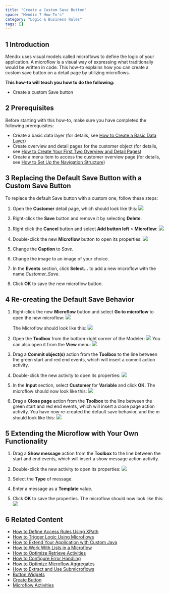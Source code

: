 ```yaml
---
title: "Create a Custom Save Button"
space: "Mendix 7 How-To's"
category: "Logic & Business Rules"
tags: []
---
```

## 1 Introduction

Mendix uses visual models called microflows to define the logic of your application. A microflow is a visual way of expressing what traditionally would be written in code. This how-to explains how you can create a custom save button on a detail page by utilizing microflows.

**This how-to will teach you how to do the following:**

* Create a custom Save button

## 2 Prerequisites

Before starting with this how-to, make sure you have completed the following prerequisites:

* Create a basic data layer (for details, see [How to Create a Basic Data Layer](create-a-basic-data-layer))
* Create overview and detail pages for the customer object (for details, see [How to Create Your First Two Overview and Detail Pages](create-your-first-two-overview-and-detail-pages))
* Create a menu item to access the customer overview page (for details, see [How to Set Up the Navigation Structure](setting-up-the-navigation-structure))

## 3 Replacing the Default Save Button with a Custom Save Button

To replace the default Save button with a custom one, follow these steps:

1. Open the **Customer** detail page, which should look like this:
    ![](attachments/18448679/18580990.png)

2. Right-click the **Save** button and remove it by selecting **Delete**.
3. Right click the **Cancel** button and select **Add button left** > **Microflow**:
    ![](attachments/18448679/18580988.png)

4. Double-click the new **Microflow** button to open its properties:
    ![](attachments/18448679/18580987.png)

5. Change the **Caption** to *Save*.
6. Change the image to an image of your choice.
7. In the **Events** section, click **Select...** to add a new microflow with the name *Customer_Save*.
8. Click **OK** to save the new microflow button.

## 4 Re-creating the Default Save Behavior

1. Right-click the new **Microflow** button and select **Go to microflow** to open the new microflow:
    ![](attachments/18448679/18580985.png)

    The Microflow should look like this:
    ![](attachments/18448679/18580984.png)
2. Open the **Toolbox** from the bottom-right corner of the Modeler:
    ![](attachments/8784287/8946802.png)
    You can also open it from the **View** menu:
    ![](attachments/2949137/3080419.png)
3. Drag a **Commit object(s)** action from the **Toolbox** to the line between the green start and red end events, which will insert a commit action activity.
4. Double-click the new activity to open its properties:
    ![](attachments/18448679/18580983.png)
5. In the **Input** section, select **Customer** for **Variable** and click **OK**. The microflow should now look like this:
    ![](attachments/18448679/18580982.png)
6. Drag a **Close page** action from the **Toolbox** to the line between the green start and red end events, which will insert a close page action activity. You have now re-created the default save behavior, and the m should look like this:
    ![](attachments/18448679/18580981.png)

## 5 Extending the Microflow with Your Own Functionality

1. Drag a **Show message** action from the **Toolbox** to the line between the start and end events, which will insert a show message action activity.
2. Double-click the new activity to open its properties:
    ![](attachments/18448679/18580980.png)

3. Select the **Type** of message.
4. Enter a message as a **Template** value.
5. Click **OK** to save the properties. The microflow should now look like this:
    ![](attachments/18448679/18580979.png)

## 6 Related Content

* [How to Define Access Rules Using XPath](define-access-rules-using-xpath)
* [How to Trigger Logic Using Microflows](triggering-logic-using-microflows)
* [How to Extend Your Application with Custom Java](extending-your-application-with-custom-java)
* [How to Work With Lists in a Microflow](working-with-lists-in-a-microflow)
* [How to Optimize Retrieve Activities](optimizing-retrieve-activities)
* [How to Configure Error Handling](set-up-error-handling)
* [How to Optimize Microflow Aggregates](optimizing-microflow-aggregates)
* [How to Extract and Use Submicroflows](extract-and-use-sub-microflows)
* [Button Widgets](/refguide7/button-widgets)
* [Create Button](/refguide7/new-button)
* [Microflow Activities](/refguide7/activities)